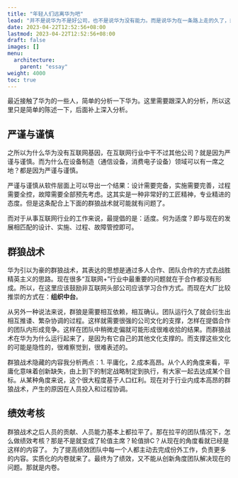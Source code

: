 ```yaml
---
title: "年轻人们远离华为吧"
lead: "并不是说华为不是好公司，也不是说华为没有能力。而是说华为在一条路上走的久了，想从思维模式上产生变化或者包容需要很长时间的调整。正是因为船大难调头。"
date: 2023-04-22T12:52:56+08:00
lastmod: 2023-04-22T12:52:56+08:00
draft: false
images: []
menu:
  architecture:
    parent: "essay"
weight: 4000
toc: true
---
```


最近接触了华为的一些人，简单的分析一下华为。这里需要跟深入的分析，所以这里只是简单的陈述一下，后面补上深入分析。

## 严谨与谨慎
之所以为什么华为没有互联网基因，在互联网行业中干不过其他公司？就是因为严谨与谨慎。而为什么在设备制造（通信设备，消费电子设备）领域可以有一席之地？都是因为严谨与谨慎。

严谨与谨慎从软件层面上可以导出一个结果：设计需要完备，实施需要完善，过程需要全控，故障需要全部预先考虑。这其实是一种非常好的工匠精神，专业精进的态度。但是这条配合上下面的群狼战术就可能就有问题了。

而对于从事互联网行业的工作来说，最提倡的是：适度。何为适度？即与现在的发展相匹配的设计、实施、过程、故障管控即可。


## 群狼战术
华为引以为豪的群狼战术，其表达的思想是通过多人合作、团队合作的方式去战胜精英主义的思路。现在很多“互联网+”行业中最重要的问题就在于合作都没有形成。所以，在这里应该鼓励非互联网头部公司应该学习合作方式。而现在大厂比较推崇的方式在：**组织中台**。

从另外一种说法来说，群狼是需要相互依赖，相互确认。团队运行久了就会衍生出相互推诿、繁杂协调的过程。这样就需要很强的公司文化的支撑，怎样在提倡合作的团队内形成竞争。这样在团队中稍微走偏就可能形成很难收拾的结果。而群狼战术在华为为什么运行起来了，是因为有它自己的其他文化支撑的。而支撑这些文化的可能是隐性的，很难察觉到，很难表述的。

群狼战术隐藏的内容我分析两点：1. 平庸化，2.成本高昂。从个人的角度来看，平庸化意味着创新缺失，由上到下的制定战略制定到执行，有大家一起去达成某个目标。从某种角度来说，这个很大程度基于人口红利。现在对于行业内成本高昂的群狼战术，产生的原因在人员投入和过程协调。

## 绩效考核
群狼战术之后人员的贡献、人员能力基本上都拉平了。那在拉平的团队情况下，怎么做绩效考核？那是不是就变成了轮值主席？轮值排C？从现在的角度看就已经是这样的内容了。
为了提高绩效团队中每一个人都主动去完成份外工作，负责更多的内容。实质化的内卷就来了。最终为了绩效，又不能从创新角度团队解决现在的问题。那就是内卷。